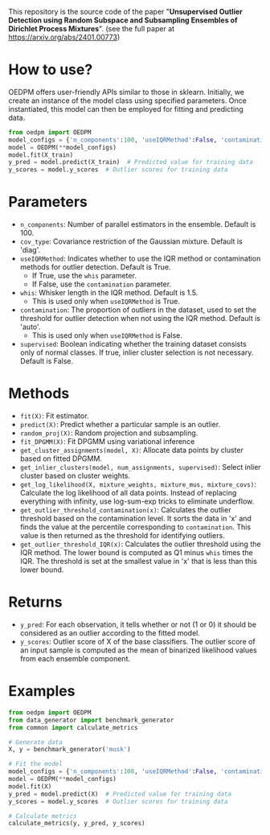 This repository is the source code of the paper "**Unsupervised Outlier Detection using Random Subspace and Subsampling Ensembles of Dirichlet Process Mixtures**". (see the full paper at https://arxiv.org/abs/2401.00773) 

# How to use?
OEDPM offers user-friendly APIs similar to those in sklearn. Initially, we create an instance of the model class using specified parameters. Once instantiated, this model can then be employed for fitting and predicting data.

```python
from oedpm import OEDPM
model_configs = {'n_components':100, 'useIQRMethod':False, 'contamination':'auto'}
model = OEDPM(**model_configs)
model.fit(X_train)
y_pred = model.predict(X_train)  # Predicted value for training data
y_scores = model.y_scores  # Outlier scores for training data
```

# Parameters
- `n_components`: Number of parallel estimators in the ensemble. Default is 100.  
- `cov_type`: Covariance restriction of the Gaussian mixture. Default is 'diag'.  
- `useIQRMethod`: Indicates whether to use the IQR method or contamination methods for outlier detection. Default is True.  
  - If True, use the `whis` parameter.
  - If False, use the `contamination` parameter.
- `whis`: Whisker length in the IQR method. Default is 1.5.
  - This is used only when `useIQRMethod` is True.
- `contamination`: The proportion of outliers in the dataset, used to set the threshold for outlier detection when not using the IQR method. Default is 'auto'.
  - This is used only when `useIQRMethod` is False.
- `supervised`: Boolean indicating whether the training dataset consists only of normal classes. If true, inlier cluster selection is not necessary. Default is False.

# Methods
- `fit(X)`: Fit estimator.
- `predict(X)`: Predict whether a particular sample is an outlier.
- `random_proj(X)`: Random projection and subsampling.
- `fit_DPGMM(X)`: Fit DPGMM using variational inference
- `get_cluster_assignments(model, X)`: Allocate data points by cluster based on fitted DPGMM.
- `get_inlier_clusters(model, num_assignments, supervised)`: Select inlier cluster based on cluster weights.
- `get_log_likelihood(X, mixture_weights, mixture_mus, mixture_covs)`: Calculate the log likelihood of all data points. Instead of replacing everything with infinity, use log-sum-exp tricks to eliminate underflow. 
- `get_outlier_threshold_contamination(x)`: Calculates the outlier threshold based on the contamination level. It sorts the data in 'x' and finds the value at the percentile corresponding to `contamination`. This value is then returned as the threshold for identifying outliers.
- `get_outlier_threshold_IQR(x)`: Calculates the outlier threshold using the IQR method. The lower bound is computed as Q1 minus `whis` times the IQR. The threshold is set at the smallest value in 'x' that is less than this lower bound.

# Returns
- `y_pred`: For each observation, it tells whether or not (1 or 0) it should be considered as an outlier according to the fitted model.
- `y_scores`: Outlier score of X of the base classifiers. The outlier score of an input sample is computed as the mean of binarized likelihood values from each ensemble component.

# Examples
```python
from oedpm import OEDPM
from data_generator import benchmark_generator
from common import calculate_metrics

# Generate data
X, y = benchmark_generator('musk')

# Fit the model
model_configs = {'n_components':100, 'useIQRMethod':False, 'contamination':'auto'}
model = OEDPM(**model_configs)
model.fit(X)
y_pred = model.predict(X)  # Predicted value for training data
y_scores = model.y_scores  # Outlier scores for training data

# Calculate metrics
calculate_metrics(y, y_pred, y_scores)
```
